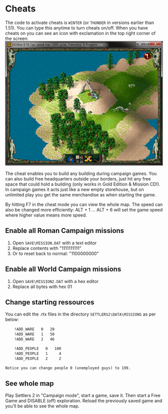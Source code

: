 # Cheats

The code to activate cheats is `WINTER` (or `THUNDER` in versions earlier than 1.51). You can type this anytime to turn cheats on/off. When you have cheats on you can see an icon with exclamation in the top right corner of the screen:
![Image](../Images/DEMO_Thunder_Cheat.png)

The cheat enables you to build any building during campaign games. You can also build free headquarters outside your borders, just hit any free space that could hold a building (only works in Gold Edition & Mission CD!). In campaign games it acts just like a new empty storehouse, but on unlimited play you get the same merchandise as when starting the game.

By hitting F7 in the cheat mode you can view the whole map. The speed can also be changed more efficiently: ALT + 1 … ALT + 6 will set the game speed where higher value means more speed.

## Enable all Roman Campaign missions


1. Open `SAVE\MISSION.DAT` with a text editor
2. Replace contents with "1111111111"
3. Or to reset back to normal: "1100000000"

## Enable all World Campaign missions

1. Open `SAVE\MISSION2.DAT` with a hex editor
2. Replace all bytes with hex 01

## Change starting ressources

You can edit the .rtx files in the directory `SETTLERS2\DATA\MISSIONS` as per below:

```
    !ADD_WARE   0   20
    !ADD_WARE   1   50
    !ADD_WARE   2   46
```
```
    !ADD_PEOPLE   0   100
    !ADD_PEOPLE   1     4
    !ADD_PEOPLE   2     2
```

    Notice you can change people 0 (unemployed guys) to 199.

## See whole map

Play Settlers 2 in "Campaign mode", start a game, save it.  Then start a Free Game and DISABLE (off) exploration.  Reload the previously saved game and you'll be able to see the whole map.